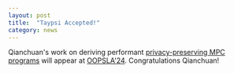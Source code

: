 ```yaml
---
layout: post
title:  "Taypsi Accepted!"
category: news
---
```


Qianchuan's work on deriving performant [privacy-preserving MPC programs](https://arxiv.org/pdf/2311.09393.pdf) will appear at [OOPSLA'24](https://2024.splashcon.org/track/splash-2024-oopsla#event-overview). Congratulations Qianchuan!
